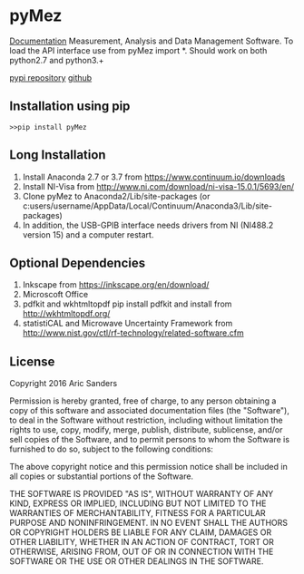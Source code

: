 # pyMez
[Documentation](https://aricsanders.github.io/)
Measurement, Analysis and Data Management Software. To load the API interface use from pyMez import *.
Should work on both python2.7 and python3.+

[pypi repository](https://pypi.org/project/pyMez/)
[github](https://github.com/aricsanders/pyMez)

Installation using pip
----------------------
`>>pip install pyMez`

Long Installation
------------
1.	Install Anaconda 2.7 or 3.7 from https://www.continuum.io/downloads
2.	Install NI-Visa from http://www.ni.com/download/ni-visa-15.0.1/5693/en/
3.	Clone pyMez to Anaconda2/Lib/site-packages (or c:users/username/AppData/Local/Continuum/Anaconda3/Lib/site-packages)
4.	In addition, the USB-GPIB interface needs drivers from NI (NI488.2 version 15) and a computer restart.

Optional Dependencies
----------------------
1. Inkscape from https://inkscape.org/en/download/
2. Microscoft Office
3. pdfkit and wkhtmltopdf pip install pdfkit and install from http://wkhtmltopdf.org/
4. statistiCAL and Microwave Uncertainty Framework from  http://www.nist.gov/ctl/rf-technology/related-software.cfm


License
-------

Copyright 2016 Aric Sanders

Permission is hereby granted, free of charge, to any person obtaining a copy of this software and associated documentation files (the "Software"), to deal in the Software without restriction, including without limitation the rights to use, copy, modify, merge, publish, distribute, sublicense, and/or sell copies of the Software, and to permit persons to whom the Software is furnished to do so, subject to the following conditions:

The above copyright notice and this permission notice shall be included in all copies or substantial portions of the Software.

THE SOFTWARE IS PROVIDED "AS IS", WITHOUT WARRANTY OF ANY KIND, EXPRESS OR IMPLIED, INCLUDING BUT NOT LIMITED TO THE WARRANTIES OF MERCHANTABILITY, FITNESS FOR A PARTICULAR PURPOSE AND NONINFRINGEMENT. IN NO EVENT SHALL THE AUTHORS OR COPYRIGHT HOLDERS BE LIABLE FOR ANY CLAIM, DAMAGES OR OTHER LIABILITY, WHETHER IN AN ACTION OF CONTRACT, TORT OR OTHERWISE, ARISING FROM, OUT OF OR IN CONNECTION WITH THE SOFTWARE OR THE USE OR OTHER DEALINGS IN THE SOFTWARE.

